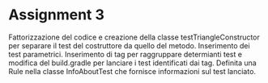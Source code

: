 # Assignment 3
Fattorizzazione del codice e creazione della classe testTriangleConstructor per separare il test del costruttore da quello del metodo.
Inserimento dei test parametrici.
Inserimento di tag per raggruppare determianti test e modifica del build.gradle per lanciare i test identificati dai tag.
Definita una Rule nella classe InfoAboutTest che fornisce informazioni sul test lanciato.
